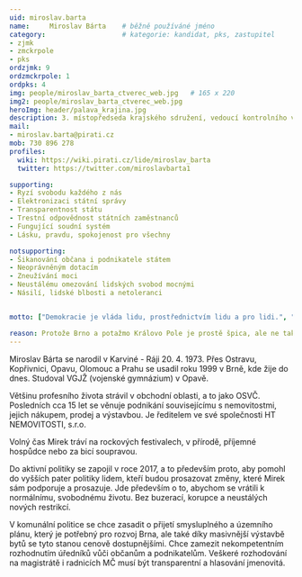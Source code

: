 ```yaml
---
uid: miroslav.barta
name:     Miroslav Bárta  	# běžně používáné jméno
category:                 	# kategorie: kandidat, pks, zastupitel
- zjmk
- zmckrpole
- pks
ordzjmk: 9
ordzmckrpole: 1
ordpks: 4
img: people/miroslav_barta_ctverec_web.jpg   # 165 x 220
img2: people/miroslav_barta_ctverec_web.jpg   
heroImg: header/palava_krajina.jpg
description: 3. místopředseda krajského sdružení, vedoucí kontrolního výboru a zastupitel v Králově Poli 	# kratký popis, max 160 znaků
mail:
- miroslav.barta@pirati.cz
mob: 730 896 278
profiles:
  wiki: https://wiki.pirati.cz/lide/miroslav_barta
  twitter: https://twitter.com/miroslavbarta1

supporting:
- Ryzí svobodu každého z nás
- Elektronizaci státní správy
- Transparentnost státu
- Trestní odpovědnost státních zaměstnanců
- Fungující soudní systém
- Lásku, pravdu, spokojenost pro všechny

notsupporting:
- Šikanování občana i podnikatele státem
- Neoprávněným dotacím
- Zneužívání moci
- Neustálému omezování lidských svobod mocnými
- Násilí, lidské blbosti a netoleranci


motto: ["Demokracie je vláda lidu, prostřednictvím lidu a pro lidi.", "Abraham Lincoln"]

reason: Protože Brno a potažmo Královo Pole je prostě špica, ale ne tak úplně. Stále zde máme netransparentní jednání politiků a jejich rozhodování v neprospěch občanů, ale ve prospěch svého byznysu. Úřad musí být opět pro lidi a ne obráceně.
---
```


Miroslav Bárta se narodil v Karviné - Ráji 20. 4. 1973. Přes Ostravu, Kopřivnici, Opavu, Olomouc a Prahu se usadil roku 1999 v Brně, kde žije do dnes. Studoval VGJŽ (vojenské gymnázium) v Opavě.

Většinu profesního života strávil v obchodní oblasti, a to jako OSVČ. Posledních cca 15 let se věnuje podnikání souvisejícímu s nemovitostmi, jejich nákupem, prodej a výstavbou. Je ředitelem ve své společnosti HT NEMOVITOSTI, s.r.o.

Volný čas Mirek tráví na rockových festivalech, v přírodě, příjemné hospůdce nebo za bicí soupravou.

Do aktivní politiky se zapojil v roce 2017, a to především proto, aby pomohl do vyšších pater politiky lidem, kteří budou prosazovat změny, které Mirek sám podporuje a prosazuje. Jde především o to, abychom se vrátili k normálnímu, svobodnému životu. Bez buzerací, korupce a neustálých nových restrikcí.

V komunální politice se chce zasadit o přijetí smysluplného a územního plánu, který je potřebný pro rozvoj Brna, ale také díky masivnější výstavbě bytů se tyto stanou cenově dostupnějšími. Chce zamezit nekompetentním rozhodnutím úředníků vůči občanům a podnikatelům. Veškeré rozhodování na magistrátě i radnicích MČ musí být transparentní a hlasování jmenovitá.
